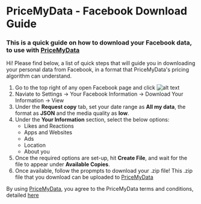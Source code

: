 # PriceMyData - Facebook Download Guide

### This is a quick guide on how to download your Facebook data, to use with <a href="https://pricemydata.com">PriceMyData</a>
Hi! Please find below, a list of quick steps that will guide you in downloading your personal data from Facebook, in a format that PriceMyData's pricing algorithm can understand.

1. Go to the top right of any open Facebook page and click ![alt text](https://static.xx.fbcdn.net/assets/?revision=388737395134865&name=fb-darkbluechevron-desktop&density=1)<br>
3. Naviate to Settings -> Your Facebook Information -> Download Your Information -> View <br>
4. Under the <b>Request copy</b> tab, set your date range as <b>All my data</b>, the format as <b>JSON</b> and the media quality as <b>low</b>.
5. Under the <b>Your Information</b> section, select the below options:
    * Likes and Reactions
    * Apps and Websites
    * Ads
    * Location
    * About you
6. Once the required options are set-up, hit <b>Create File</b>, and wait for the file to appear under <b>Available Copies</b>.
7. Once available, follow the propmpts to download your .zip file! This .zip file that you download can be uploaded to <a href="https://pricemydata.com">PriceMyData</a> 

By using <a href="https://pricemydata.com">PriceMyData</a>, you agree to the PriceMyData terms and conditions, detailed <a href="https://github.com/raghavmecheri/PriceMyDataDocuments/blob/master/TOC.md">here</a>
